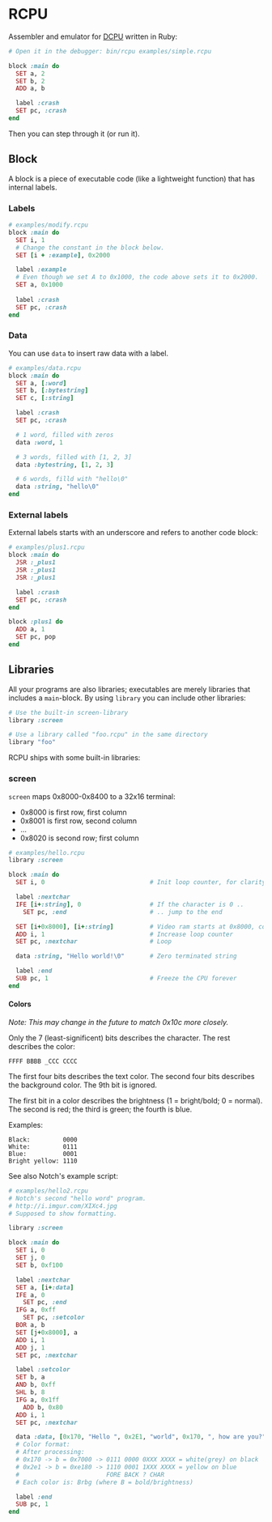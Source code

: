 RCPU
====

Assembler and emulator for [DCPU](http://0x10c.com/doc/dcpu-16.txt) written in Ruby:

```ruby
# Open it in the debugger: bin/rcpu examples/simple.rcpu

block :main do
  SET a, 2
  SET b, 2
  ADD a, b

  label :crash
  SET pc, :crash
end

```

Then you can step through it (or run it).

## Block

A block is a piece of executable code (like a lightweight function)
that has internal labels.

### Labels

```ruby
# examples/modify.rcpu
block :main do
  SET i, 1
  # Change the constant in the block below.
  SET [i + :example], 0x2000

  label :example
  # Even though we set A to 0x1000, the code above sets it to 0x2000.
  SET a, 0x1000
  
  label :crash
  SET pc, :crash
end

```

### Data

You can use `data` to insert raw data with a label.

```ruby
# examples/data.rcpu
block :main do
  SET a, [:word]
  SET b, [:bytestring]
  SET c, [:string]

  label :crash
  SET pc, :crash

  # 1 word, filled with zeros
  data :word, 1

  # 3 words, filled with [1, 2, 3]
  data :bytestring, [1, 2, 3]

  # 6 words, filld with "hello\0"
  data :string, "hello\0"
end

```

### External labels

External labels starts with an underscore and refers to another code
block:

```ruby
# examples/plus1.rcpu
block :main do
  JSR :_plus1
  JSR :_plus1
  JSR :_plus1

  label :crash
  SET pc, :crash
end

block :plus1 do
  ADD a, 1
  SET pc, pop
end
```

## Libraries

All your programs are also libraries; executables are merely libraries
that includes a `main`-block. By using `library` you can include other
libraries:

```ruby
# Use the built-in screen-library
library :screen

# Use a library called "foo.rcpu" in the same directory
library "foo"
```

RCPU ships with some built-in libraries:

### screen

`screen` maps 0x8000-0x8400 to a 32x16 terminal:

* 0x8000 is first row, first column
* 0x8001 is first row, second column
* ...
* 0x8020 is second row; first column

```ruby
# examples/hello.rcpu
library :screen

block :main do
  SET i, 0                             # Init loop counter, for clarity

  label :nextchar
  IFE [i+:string], 0                   # If the character is 0 ..
    SET pc, :end                       # .. jump to the end

  SET [i+0x8000], [i+:string]          # Video ram starts at 0x8000, copy char there
  ADD i, 1                             # Increase loop counter
  SET pc, :nextchar                    # Loop

  data :string, "Hello world!\0"       # Zero terminated string

  label :end
  SUB pc, 1                            # Freeze the CPU forever
end
```

#### Colors

*Note: This may change in the future to match 0x10c more closely.*

Only the 7 (least-significent) bits describes the character. The rest
describes the color:

```
FFFF BBBB _CCC CCCC
```

The first four bits describes the text color. The second four bits
describes the background color. The 9th bit is ignored.

The first bit in a color describes the brightness (1 = bright/bold; 0 =
normal). The second is red; the third is green; the fourth is blue.

Examples:

```
Black:         0000
White:         0111
Blue:          0001
Bright yellow: 1110
```

See also Notch's example script:


```ruby
# examples/hello2.rcpu
# Notch's second "hello word" program.
# http://i.imgur.com/XIXc4.jpg
# Supposed to show formatting.

library :screen

block :main do
  SET i, 0
  SET j, 0
  SET b, 0xf100

  label :nextchar
  SET a, [i+:data]
  IFE a, 0
    SET pc, :end
  IFG a, 0xff
    SET pc, :setcolor
  BOR a, b
  SET [j+0x8000], a
  ADD i, 1
  ADD j, 1
  SET pc, :nextchar

  label :setcolor
  SET b, a
  AND b, 0xff
  SHL b, 8
  IFG a, 0x1ff
    ADD b, 0x80
  ADD i, 1
  SET pc, :nextchar

  data :data, [0x170, "Hello ", 0x2E1, "world", 0x170, ", how are you?", 0]
  # Color format:
  # After processing:
  # 0x170 -> b = 0x7000 -> 0111 0000 0XXX XXXX = white(grey) on black
  # 0x2e1 -> b = 0xe180 -> 1110 0001 1XXX XXXX = yellow on blue
  #                        FORE BACK ? CHAR
  # Each color is: Brbg (where B = bold/brightness)

  label :end
  SUB pc, 1
end
```



